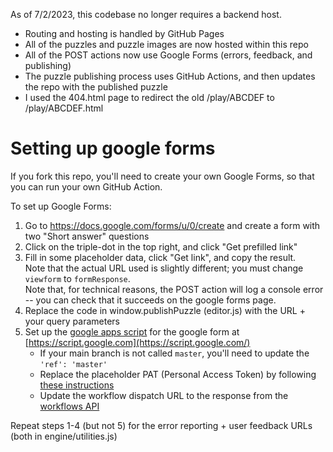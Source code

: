 As of 7/2/2023, this codebase no longer requires a backend host.
- Routing and hosting is handled by GitHub Pages
- All of the puzzles and puzzle images are now hosted within this repo
- All of the POST actions now use Google Forms (errors, feedback, and publishing)
- The puzzle publishing process uses GitHub Actions, and then updates the repo with the published puzzle
- I used the 404.html page to redirect the old /play/ABCDEF to /play/ABCDEF.html

# Setting up google forms
If you fork this repo, you'll need to create your own Google Forms, so that you can run your own GitHub Action.

To set up Google Forms:
1. Go to https://docs.google.com/forms/u/0/create and create a form with two "Short answer" questions
2. Click on the triple-dot in the top right, and click "Get prefilled link"
3. Fill in some placeholder data, click "Get link", and copy the result.  
   Note that the actual URL used is slightly different; you must change `viewform` to `formResponse`.  
   Note that, for technical reasons, the POST action will log a console error -- you can check that it succeeds on the google forms page.
5. Replace the code in window.publishPuzzle (editor.js) with the URL + your query parameters
6. Set up the [google apps script](https://github.com/jbzdarkid/jbzdarkid.github.io/blob/master/app_script.gs) for the google form at [https://script.google.com](https://script.google.com/)
   - If your main branch is not called `master`, you'll need to update the `'ref': 'master'`
   - Replace the placeholder PAT (Personal Access Token) by following [these instructions](https://docs.github.com/en/enterprise-server@3.6/authentication/keeping-your-account-and-data-secure/managing-your-personal-access-tokens)
   - Update the workflow dispatch URL to the response from the [workflows API](https://api.github.com/repos/jbzdarkid/jbzdarkid.github.io/actions/workflows)

Repeat steps 1-4 (but not 5) for the error reporting + user feedback URLs (both in engine/utilities.js)
